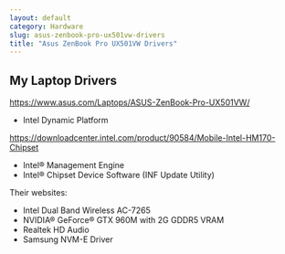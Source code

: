 ```yaml
---
layout: default
category: Hardware
slug: asus-zenbook-pro-ux501vw-drivers
title: "Asus ZenBook Pro UX501VW Drivers"
---
```


## My Laptop Drivers

https://www.asus.com/Laptops/ASUS-ZenBook-Pro-UX501VW/
- Intel Dynamic Platform

https://downloadcenter.intel.com/product/90584/Mobile-Intel-HM170-Chipset
- Intel® Management Engine
- Intel® Chipset Device Software (INF Update Utility)

Their websites:
- Intel Dual Band Wireless AC-7265
- NVIDIA® GeForce® GTX 960M with 2G GDDR5 VRAM
- Realtek HD Audio
- Samsung NVM-E Driver
